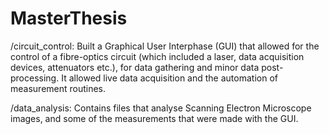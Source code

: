 # MasterThesis
/circuit_control:
Built a Graphical User Interphase (GUI) that allowed for the control of a fibre-optics circuit (which included a laser, data acquisition devices, attenuators etc.), for data gathering and minor data post-processing. It allowed live data acquisition and the automation of measurement routines.

/data_analysis:
Contains files that analyse Scanning Electron Microscope images, and some of the measurements that were made with the GUI.
